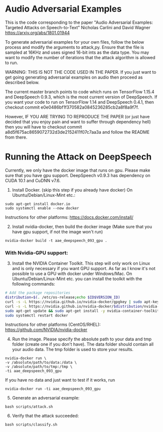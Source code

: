 # Audio Adversarial Examples
This is the code corresponding to the paper
"Audio Adversarial Examples: Targeted Attacks on Speech-to-Text"
Nicholas Carlini and David Wagner
https://arxiv.org/abs/1801.01944

To generate adversarial examples for your own files, follow the below process
and modify the arguments to attack,py. Ensure that the file is sampled at
16KHz and uses signed 16-bit ints as the data type. You may want to modify
the number of iterations that the attack algorithm is allowed to run.

WARNING: THIS IS NOT THE CODE USED IN THE PAPER. If you just want to get going
generating adversarial examples on audio then proceed as described below.

The current master branch points to code which runs on TensorFlow 1.15.4 and 
DeepSpeech 0.9.3, which is the most current version of DeepSpeech. If you want 
your code to run on TensorFlow 1.14 and DeepSpeech 0.4.1, then checkout 
commit e0e0486bf1f370582a0845236285cb2a8f8a9f7f. 

However, IF YOU ARE TRYING TO REPRODUCE THE PAPER (or just have decided
that you enjoy pain and want to suffer through dependency hell) then you
will have to checkout commit a8d5f675ac8659072732d3de2152411f07c7aa3a and
follow the README from there.

# Running the Attack on DeepSpeech 
Currently, we only have the docker image that runs on gpu. Please make sure that you have gpu support. DeepSpeech v0.9.3 has dependency on CUDA 10.1 and CuDNN v7.6.

1. Install Docker. (skip this step if you already have docker)
On Ubuntu/Debian/Linux-Mint etc.:
```
sudo apt-get install docker.io
sudo systemctl enable --now docker
```
Instructions for other platforms:
https://docs.docker.com/install/

2. Install nvidia-docker, then build the docker image (Make sure that you have gpu support, if not the image won't run)
```
nvidia-docker build -t aae_deepspeech_093_gpu .
```
### With Nvidia-GPU support:
3. Install the NVIDIA Container Toolkit.
This step will only work on Linux and is only necessary if you want GPU support.
As far as I know it's not possible to use a GPU with docker under Windows/Mac.
On Ubuntu/Debian/Linux-Mint etc. you can install the toolkit with the following commands:
```sh
# Add the package repositories
distribution=$(. /etc/os-release;echo $ID$VERSION_ID)
curl -s -L https://nvidia.github.io/nvidia-docker/gpgkey | sudo apt-key add -
curl -s -L https://nvidia.github.io/nvidia-docker/$distribution/nvidia-docker.list | sudo tee /etc/apt/sources.list.d/nvidia-docker.list
sudo apt-get update && sudo apt-get install -y nvidia-container-toolkit
sudo systemctl restart docker
```
Instructions for other platforms (CentOS/RHEL):
https://github.com/NVIDIA/nvidia-docker

4. Run the image. Please specify the absolute path to your data and tmp folder (create one if you don't have). The data folder should contain all your audio data. The tmp folder is used to store your results.
```
nvidia-docker run \
-v /absolute/path/to/data:/data \
-v /absolute/path/to/tmp:/tmp \
-ti aae_deepspeech_093_gpu
```
If you have no data and just want to test if it works, run
```
nvidia-docker run -ti aae_deepspeech_093_gpu
```

5. Generate an adversarial example:
```
bash scripts/attack.sh
```

6. Verify that the attack succeeded:
```
bash scripts/classify.sh
```